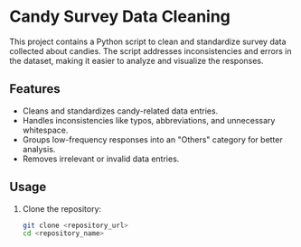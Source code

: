 # Candy Survey Data Cleaning

This project contains a Python script to clean and standardize survey data collected about candies. The script addresses inconsistencies and errors in the dataset, making it easier to analyze and visualize the responses.

## Features

- Cleans and standardizes candy-related data entries.
- Handles inconsistencies like typos, abbreviations, and unnecessary whitespace.
- Groups low-frequency responses into an "Others" category for better analysis.
- Removes irrelevant or invalid data entries.

## Usage

1. Clone the repository:
   ```bash
   git clone <repository_url>
   cd <repository_name>

